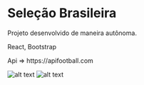 # Seleção Brasileira

<p>Projeto desenvolvido de maneira autônoma.
<p>React, Bootstrap
<p>Api => https://apifootball.com

![alt text](https://github.com/MarceloReisxz/Cursos/blob/main/React/Selecao%20Brasileira/fotos_aplicacao/01.png)
![alt text](https://github.com/MarceloReisxz/Cursos/blob/main/React/Selecao%20Brasileira/fotos_aplicacao/02.png)
